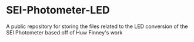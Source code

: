 # SEI-Photometer-LED
A public repository for storing the files related to the LED conversion of the SEI Photometer based off of Huw Finney's work
